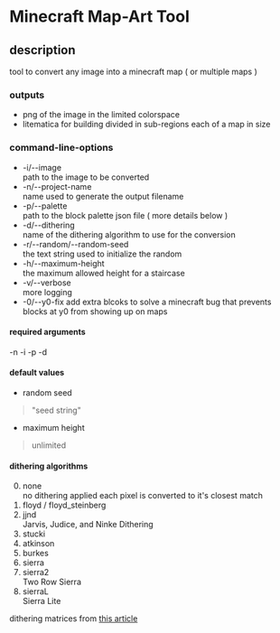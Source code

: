# Minecraft Map-Art Tool
## description
tool to convert any image into a minecraft map ( or multiple maps )

### outputs
- png of the image in the limited colorspace
- litematica for building divided in sub-regions each of a map in size

### command-line-options
 - -i/--image  
path to the image to be converted
 - -n/--project-name  
name used to generate the output filename
 - -p/--palette  
path to the block palette json file ( more details below )
 - -d/--dithering  
name of the dithering algorithm to use for the conversion
 - -r/--random/--random-seed  
the text string used to initialize the random
 - -h/--maximum-height  
the maximum allowed height for a staircase
 - -v/--verbose  
more logging
 - -0/--y0-fix
add extra blcoks to solve a minecraft bug that prevents blocks at y0 from showing up on maps

#### required arguments
-n -i -p -d

#### default values
- random seed  
> "seed string"
- maximum height  
> unlimited

#### dithering algorithms
0. none  
no dithering applied each pixel is converted to it's closest match
1. floyd / floyd_steinberg
2. jjnd  
   Jarvis, Judice, and Ninke Dithering
3. stucki
4. atkinson
5. burkes
6. sierra
7. sierra2  
Two Row Sierra
8. sierraL  
Sierra Lite

dithering matrices from [this article](https://tannerhelland.com/2012/12/28/dithering-eleven-algorithms-source-code.html)

